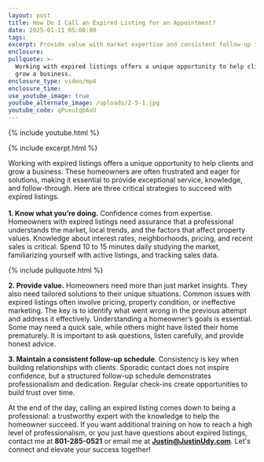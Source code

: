 ```yaml
---
layout: post
title: How Do I Call an Expired Listing for an Appointment?
date: 2025-01-11 05:00:00
tags:
excerpt: Provide value with market expertise and consistent follow-up to win big.
enclosure:
pullquote: >-
  Working with expired listings offers a unique opportunity to help clients and
  grow a business.
enclosure_type: video/mp4
enclosure_time:
use_youtube_image: true
youtube_alternate_image: /uploads/2-5-1.jpg
youtube_code: qPuxuIqbAvU
---
```

{% include youtube.html %}

{% include excerpt.html %}

Working with expired listings offers a unique opportunity to help clients and grow a business. These homeowners are often frustrated and eager for solutions, making it essential to provide exceptional service, knowledge, and follow-through. Here are three critical strategies to succeed with expired listings.<br><br>**1\. Know what you’re doing.** Confidence comes from expertise. Homeowners with expired listings need assurance that a professional understands the market, local trends, and the factors that affect property values. Knowledge about interest rates, neighborhoods, pricing, and recent sales is critical. Spend 10 to 15 minutes daily studying the market, familiarizing yourself with active listings, and tracking sales data.

{% include pullquote.html %}

**2\. Provide value.** Homeowners need more than just market insights. They also need tailored solutions to their unique situations. Common issues with expired listings often involve pricing, property condition, or ineffective marketing. The key is to identify what went wrong in the previous attempt and address it effectively. Understanding a homeowner’s goals is essential. Some may need a quick sale, while others might have listed their home prematurely. It is important to ask questions, listen carefully, and provide honest advice.

**3\. Maintain a consistent follow-up schedule**. Consistency is key when building relationships with clients. Sporadic contact does not inspire confidence, but a structured follow-up schedule demonstrates professionalism and dedication. Regular check-ins create opportunities to build trust over time.

At the end of the day, calling an expired listing comes down to being a professional: a trustworthy expert with the knowledge to help the homeowner succeed. If you want additional training on how to reach a high level of professionalism, or you just have questions about expired listings, contact me at **801-285-0521** or email me at [**Justin@JustinUdy.com**](mailto:Justin@JustinUdy.com). Let's connect and elevate your success together!